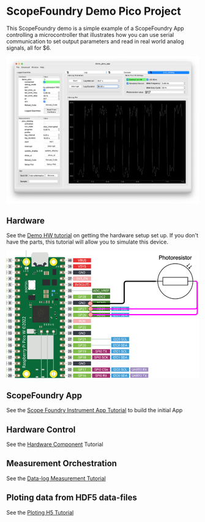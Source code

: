 # ScopeFoundry Demo Pico Project

This ScopeFoundry demo  is a simple example of a ScopeFoundry App controlling a microcontroller that illustrates how you can use serial communication to set output parameters and read in real world analog signals, all for $6. 

![App Screenshot](doc/app_screenshot.png)

## Hardware

See the [Demo HW tutorial](demo_pico_hw) on getting the hardware setup set up. If you don't have the parts, this tutorial will allow you to simulate this device.

![Demo Hardware Photo](doc/pico_pr_connection_diagram.png)

## ScopeFoundry App

See the [Scope Foundry Instrument App Tutorial](doc/building_instrument_app) to build the initial App

## Hardware Control

See the [Hardware Component](doc/building_a_custom_pico_hardware_plugin) Tutorial

## Measurement Orchestration

See the [Data-log Measurement Tutorial](doc/pico_datalog)

## Ploting data from HDF5 data-files

See the [Ploting H5 Tutorial](doc/plotting_datalog)